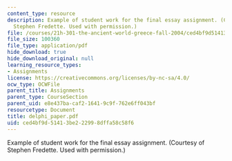 ```yaml
---
content_type: resource
description: Example of student work for the final essay assignment. (Courtesy of
  Stephen Fredette. Used with permission.)
file: /courses/21h-301-the-ancient-world-greece-fall-2004/ced4bf9d51413be222998dffa58c58f6_delphi_paper.pdf
file_size: 100360
file_type: application/pdf
hide_download: true
hide_download_original: null
learning_resource_types:
- Assignments
license: https://creativecommons.org/licenses/by-nc-sa/4.0/
ocw_type: OCWFile
parent_title: Assignments
parent_type: CourseSection
parent_uid: e8e437ba-caf2-1641-9c9f-762e6ff043bf
resourcetype: Document
title: delphi_paper.pdf
uid: ced4bf9d-5141-3be2-2299-8dffa58c58f6
---
```

Example of student work for the final essay assignment. (Courtesy of Stephen Fredette. Used with permission.)